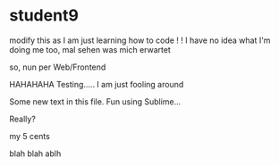 # student9
modify this as I am just 
learning how to code 
!
!
I have no idea what I'm doing
me too, mal sehen was mich erwartet

so, nun per Web/Frontend

HAHAHAHA
Testing.....
I am just fooling around

Some new text in this file.  Fun using Sublime...

Really?

my 5 cents 

blah blah ablh 